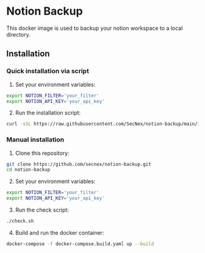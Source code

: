 # Notion Backup

This docker image is used to backup your notion workspace to a local directory.

## Installation

### Quick installation via script

1. Set your environment variables:

```bash
export NOTION_FILTER='your_filter'
export NOTION_API_KEY='your_api_key'
```

2. Run the installation script:

```bash
curl -sSL https://raw.githubusercontent.com/SecNex/notion-backup/main/install.sh | bash
```

### Manual installation

1. Clone this repository:

```bash
git clone https://github.com/secnex/notion-backup.git
cd notion-backup
```

2. Set your environment variables:

```bash
export NOTION_FILTER='your_filter'
export NOTION_API_KEY='your_api_key'
```

3. Run the check script:

```bash
./check.sh
```

4. Build and run the docker container:

```bash
docker-compose -f docker-compose.build.yaml up --build
```
